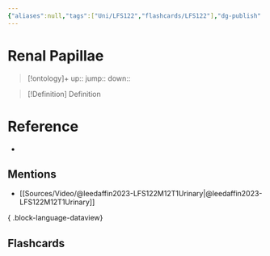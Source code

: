 ```yaml
---
{"aliases":null,"tags":["Uni/LFS122","flashcards/LFS122"],"dg-publish":true,"permalink":"/cards/renal-papillae/","dgPassFrontmatter":true}
---
```


# Renal Papillae

> [!ontology]+
> up:: 
> jump:: 
> down:: 

> [!Definition] Definition
> 

# Reference
- 

## Mentions
- [[Sources/Video/@leedaffin2023-LFS122M12T1Urinary\|@leedaffin2023-LFS122M12T1Urinary]]

{ .block-language-dataview}

## Flashcards
